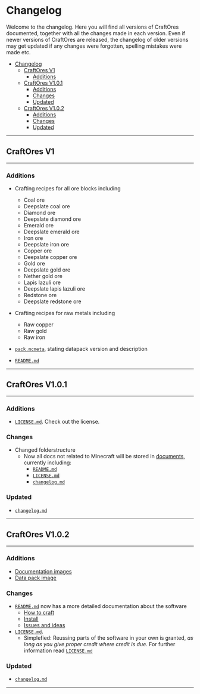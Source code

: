 # Changelog
Welcome to the changelog. Here you will find all versions of CraftOres documented, together with all the changes made in each version. Even if newer versions of CraftOres are released, the changelog of older versions may get updated if any changes were forgotten, spelling mistakes were made etc.

- [Changelog](#changelog)
  - [CraftOres V1](#craftores-v1)
    - [Additions](#additions)
  - [CraftOres V1.0.1](#craftores-v101)
    - [Additions](#additions-1)
    - [Changes](#changes)
    - [Updated](#updated)
  - [CraftOres V1.0.2](#craftores-v102)
    - [Additions](#additions-2)
    - [Changes](#changes-1)
    - [Updated](#updated-1)

---
## CraftOres V1

---
### Additions
- Crafting recipes for all ore blocks including
    - Coal ore
    - Deepslate coal ore
    - Diamond ore
    - Deepslate diamond ore
    - Emerald ore
    - Deepslate emerald ore
    - Iron ore
    - Deepslate iron ore
    - Copper ore
    - Deepslate copper ore
    - Gold ore
    - Deepslate gold ore
    - Nether gold ore
    - Lapis lazuli ore
    - Deepslate lapis lazuli ore
    - Redstone ore
    - Deepslate redstone ore
- Crafting recipes for raw metals including
    - Raw copper
    - Raw gold
    - Raw iron

- [`pack.mcmeta`](../pack.mcmeta), stating datapack version and description
- [`README.md`](./README.md)

---
## CraftOres V1.0.1

---
### Additions
- [`LICENSE.md`](./LICENSE.md). Check out the license.
### Changes
- Changed folderstructure
    - Now all docs not related to Minecraft will be stored in [documents](../docs/), currently including:
        - [`README.md`](./README.md)
        - [`LICENSE.md`](./LICENSE.md)
        - [`changelog.md`](./changelog.md)
### Updated
- [`changelog.md`](./changelog.md)

---
## CraftOres V1.0.2

---
### Additions
- [Documentation images](images/)
- [Data pack image](../pack.png)
### Changes
- [`README.md`](README.md) now has a more detailed documentation about the software
  - [How to craft](README.md#how-to-craft)
  - [Install](README.md#install)
  - [Issues and ideas](README.md#issues-and-ideas)
- [`LICENSE.md`](LICENSE.md).
  - Simplefied: Reussing parts of the software in your own is granted, *as long as you give proper credit where credit is due.* For further information read [`LICENSE.md`](LICENSE.md)
### Updated
- [`changelog.md`](changelog.md)

---
##